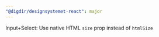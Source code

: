 ```yaml
---
"@digdir/designsystemet-react": major
---
```


Input+Select: Use native HTML `size` prop instead of `htmlSize`
